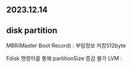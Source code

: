 2023.12.14
----
## disk partition 
MBR(Master Boot Record) : 부팅정보 저장512byte

Fdisk 명령어를 통해 partitionSize 증감 불가 
LVM : 
<!--stackedit_data:
eyJoaXN0b3J5IjpbLTEyMTQ4MzY5MDksMTEzMDAzMTE3MV19
-->
